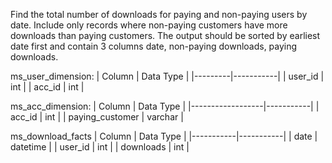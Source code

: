 Find the total number of downloads for paying and non-paying users by date. 
Include only records where non-paying customers have more downloads than paying customers. 
The output should be sorted by earliest date first and contain 3 columns date, non-paying downloads, paying downloads.

ms_user_dimension:
| Column  | Data Type |
|---------|-----------|
| user_id | int       |
| acc_id  | int       |

ms_acc_dimension:
| Column           | Data Type |
|------------------|-----------|
| acc_id           | int       |
| paying_customer  | varchar   |

ms_download_facts
| Column    | Data Type |
|-----------|-----------|
| date      | datetime  |
| user_id   | int       |
| downloads | int       |

```

```
